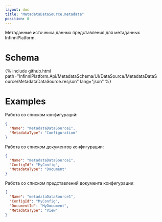 ```yaml
---
layout: doc
title: "MetadataDataSource.metadata"
position: 0
---
```


Метаданные источника данных представления для метаданных InfinniPlatform.

# Schema

{% include github.html path="InfinniPlatform.Api/MetadataSchema/UI/DataSource/MetadataDataSource/MetadataDataSource.resjson" lang="json" %}

# Examples

Работа со списком конфигураций:

```json
{
  "Name": "metadataDataSource1",
  "MetadataType": "Configuration"
}
```

Работа со списком документов конфигурации:

```json
{
  "Name": "metadataDataSource1",
  "ConfigId": "MyConfig",
  "MetadataType": "Document"
}
```

Работа со списком представлений документа конфигурации:

```json
{
  "Name": "metadataDataSource1",
  "ConfigId": "MyConfig",
  "DocumentId": "MyDocument",
  "MetadataType": "View"
}
```
